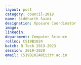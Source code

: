 ```yaml
---
layout: post
category: council-2019
name: Siddharth Saini
designation: Xposure Coordinator
image:
linkedin:
department: Computer Science
rollno: CS19B1024
batch: B.Tech 2019-2023
session: 2019-2020
email: CS19B1024@iiitr.ac.in
---
```


<!-- @format -->
